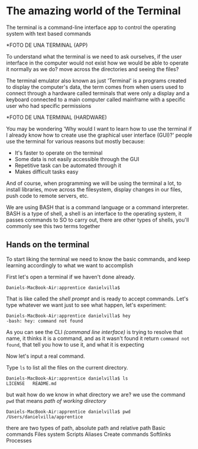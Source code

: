 # The amazing world of the Terminal

The terminal is a command-line interface app to control the operating system with text based commands

*FOTO DE UNA TERMINAL (APP)

To understand what the terminal is we need to ask ourselves, if the user interface in the computer would not exist how we would be able to operate it normally as we do? move across the directories and seeing the files? 

The terminal emulator also known as just 'Terminal' is a programs created to display the computer's data, the term comes from when users used to connect through a hardware called terminals that were only a display and a keyboard connected to a main computer called mainframe with a specific user who had specific permissions

*FOTO DE UNA TERMINAL (HARDWARE)

You may be wondering 'Why would I want to learn how to use the terminal if I already know how to create use the graphical user interface (GUI)?' people use the terminal for various reasons but mostly because:
- It's faster to operate on the terminal
- Some data is not easily accessible through the GUI
- Repetitive task can be automated through it
- Makes difficult tasks easy

And of course, when programming we will be using the terminal a lot, to install libraries, move across the filesystem, display changes in our files, push code to remote servers, etc.

We are using BASH that is a command language or a command interpreter. BASH is a type of shell, a shell is an interface to the operating system, it passes commands to SO to carry out, there are other types of shells, you'll commonly see this two terms together

## Hands on the terminal

To start liking the terminal we need to know the basic commands, and keep learning accordingly to what we want to accomplish

First let's open a terminal if we haven't done already. 
```
Daniels-MacBook-Air:apprentice danielvilla$ 
```
That is like called the *shell prompt* and is ready to accept commands. Let's type whatever we want just to see what happen, let's experiment:
```
Daniels-MacBook-Air:apprentice danielvilla$ hey
-bash: hey: command not found
```
As you can see the CLI *(command line interface)* is trying to resolve that name, it thinks it is a command, and as it wasn't found it return `command not found`, that tell you how to use it, and what it is expecting

Now let's input a real command.

Type `ls` to list all the files on the current directory. 

```
Daniels-MacBook-Air:apprentice danielvilla$ ls
LICENSE   README.md
```

but wait how do we know in what directory we are? we use the command `pwd` that means *path of working directory*
```
Daniels-MacBook-Air:apprentice danielvilla$ pwd
/Users/danielvilla/apprentice
```


there are two types of path, absolute path and relative path
Basic commands
Files system
Scripts
Aliases
Create commands
Softlinks
Processes

